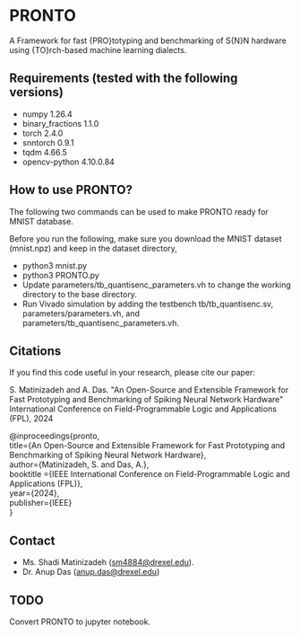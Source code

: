 # PRONTO
A Framework for fast {PRO}totyping and benchmarking of S{N}N hardware using {TO}rch-based machine learning dialects.

## Requirements (tested with the following versions)
- numpy 1.26.4
- binary_fractions 1.1.0 
- torch 2.4.0
- snntorch 0.9.1
- tqdm 4.66.5
- opencv-python 4.10.0.84

## How to use PRONTO?
The following two commands can be used to make PRONTO ready for MNIST database.

Before you run the following, make sure you download the MNIST dataset (mnist.npz) and keep in the dataset directory,

- python3 mnist.py
- python3 PRONTO.py
- Update parameters/tb_quantisenc_parameters.vh to change the working directory to the base directory.
- Run Vivado simulation by adding the testbench tb/tb_quantisenc.sv, parameters/parameters.vh, and parameters/tb_quantisenc_parameters.vh.

## Citations
If you find this code useful in your research, please cite our paper:

S. Matinizadeh and A. Das. "An Open-Source and Extensible Framework for Fast Prototyping and Benchmarking of Spiking Neural Network Hardware" International Conference on Field-Programmable Logic and Applications (FPL), 2024

@inproceedings{pronto,  
title={An Open-Source and Extensible Framework for Fast Prototyping and Benchmarking of Spiking Neural Network Hardware},  
author={Matinizadeh, S. and Das, A.},  
booktitle ={IEEE International Conference on Field-Programmable Logic and Applications (FPL)},  
year={2024},  
publisher={IEEE}   
} 

## Contact
- Ms. Shadi Matinizadeh (sm4884@drexel.edu).
- Dr. Anup Das (anup.das@drexel.edu)

## TODO
Convert PRONTO to jupyter notebook.
